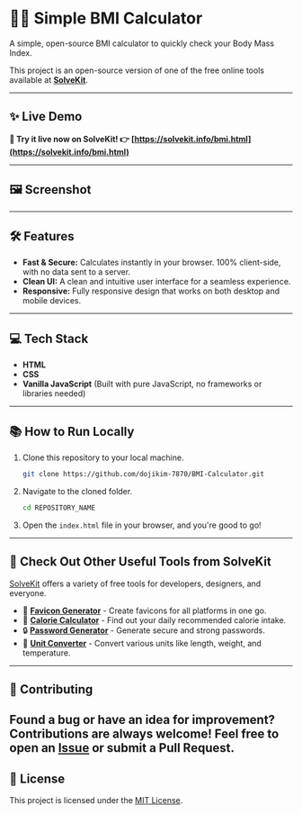 # 🏃‍♂️ Simple BMI Calculator

A simple, open-source BMI calculator to quickly check your Body Mass Index.

This project is an open-source version of one of the free online tools available at **[SolveKit](https://solvekit.info)**.

---

## ✨ Live Demo

**🚀 Try it live now on SolveKit! 👉 [https://solvekit.info/bmi.html](https://solvekit.info/bmi.html)**

---

## 🖼️ Screenshot

<!-- Don't forget to replace this comment with the URL to your actual screenshot! -->

---

## 🛠️ Features

*   **Fast & Secure:** Calculates instantly in your browser. 100% client-side, with no data sent to a server.
*   **Clean UI:** A clean and intuitive user interface for a seamless experience.
*   **Responsive:** Fully responsive design that works on both desktop and mobile devices.

---

## 💻 Tech Stack

*   **HTML**
*   **CSS**
*   **Vanilla JavaScript** (Built with pure JavaScript, no frameworks or libraries needed)

---

## 📚 How to Run Locally

1.  Clone this repository to your local machine.
    ```bash
    git clone https://github.com/dojikim-7870/BMI-Calculator.git
    ```

2.  Navigate to the cloned folder.
    ```bash
    cd REPOSITORY_NAME
    ```

3.  Open the `index.html` file in your browser, and you're good to go!

---

## 🌟 Check Out Other Useful Tools from SolveKit

[SolveKit](https://solvekit.info) offers a variety of free tools for developers, designers, and everyone.

*   🎨 **[Favicon Generator](https://solvekit.info/favicon.html)** - Create favicons for all platforms in one go.
*   🍎 **[Calorie Calculator](https://solvekit.info/calorie.html)** - Find out your daily recommended calorie intake.
*   🔒 **[Password Generator](https://solvekit.info/password.html)** - Generate secure and strong passwords.
*   📏 **[Unit Converter](https://solvekit.info/converter.html)** - Convert various units like length, weight, and temperature.

---

## 🤝 Contributing

Found a bug or have an idea for improvement? Contributions are always welcome!
Feel free to open an [Issue](https://github.com/dojikim-7870/BMI-Calculator/issues) or submit a Pull Request.
---

## 📄 License

This project is licensed under the [MIT License](./LICENSE).
<!-- Please add a LICENSE file with the MIT License content to the repository. -->